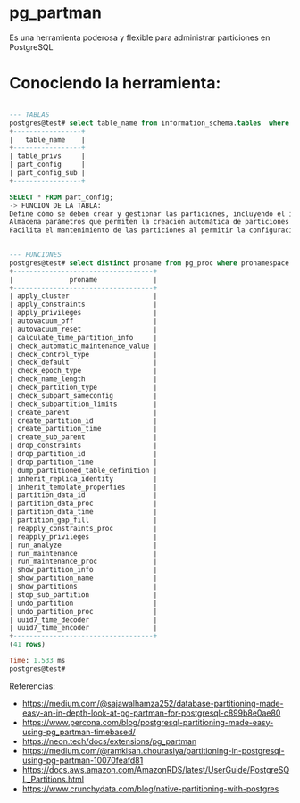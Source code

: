 
# pg_partman 
Es una herramienta poderosa y flexible para administrar particiones en PostgreSQL

# Conociendo la herramienta: 

 
```sql

--- TABLAS 
postgres@test# select table_name from information_schema.tables  where table_schema = 'partman';
+-----------------+
|   table_name    |
+-----------------+
| table_privs     |
| part_config     |
| part_config_sub |
+-----------------+

SELECT * FROM part_config;
-> FUNCION DE LA TABLA:
Define cómo se deben crear y gestionar las particiones, incluyendo el intervalo de particionamiento (diario, semanal, mensual)
Almacena parámetros que permiten la creación automática de particiones futuras y el purgado de particiones antiguas basadas en los valores configurados
Facilita el mantenimiento de las particiones al permitir la configuración de opciones como la ejecución automática de comandos VACUUM y ANALYZE en las particiones
 

--- FUNCIONES 
postgres@test# select distinct proname from pg_proc where pronamespace in(select oid from pg_namespace where nspname ='partman') order by 1 ;
+-----------------------------------+
|              proname              |
+-----------------------------------+
| apply_cluster                     |
| apply_constraints                 |
| apply_privileges                  |
| autovacuum_off                    |
| autovacuum_reset                  |
| calculate_time_partition_info     |
| check_automatic_maintenance_value |
| check_control_type                |
| check_default                     |
| check_epoch_type                  |
| check_name_length                 |
| check_partition_type              |
| check_subpart_sameconfig          |
| check_subpartition_limits         |
| create_parent                     |
| create_partition_id               |
| create_partition_time             |
| create_sub_parent                 |
| drop_constraints                  |
| drop_partition_id                 |
| drop_partition_time               |
| dump_partitioned_table_definition |
| inherit_replica_identity          |
| inherit_template_properties       |
| partition_data_id                 |
| partition_data_proc               |
| partition_data_time               |
| partition_gap_fill                |
| reapply_constraints_proc          |
| reapply_privileges                |
| run_analyze                       |
| run_maintenance                   |
| run_maintenance_proc              |
| show_partition_info               |
| show_partition_name               |
| show_partitions                   |
| stop_sub_partition                |
| undo_partition                    |
| undo_partition_proc               |
| uuid7_time_decoder                |
| uuid7_time_encoder                |
+-----------------------------------+
(41 rows)

Time: 1.533 ms
postgres@test#

```



Referencias: 
- https://medium.com/@sajawalhamza252/database-partitioning-made-easy-an-in-depth-look-at-pg-partman-for-postgresql-c899b8e0ae80
- https://www.percona.com/blog/postgresql-partitioning-made-easy-using-pg_partman-timebased/
- https://neon.tech/docs/extensions/pg_partman
- https://medium.com/@ramkisan.chourasiya/partitioning-in-postgresql-using-pg-partman-10070feafd81
- https://docs.aws.amazon.com/AmazonRDS/latest/UserGuide/PostgreSQL_Partitions.html
- https://www.crunchydata.com/blog/native-partitioning-with-postgres
